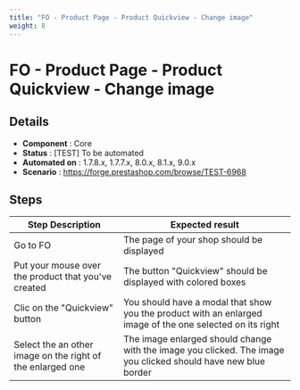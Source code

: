 ```yaml
---
title: "FO - Product Page - Product Quickview - Change image"
weight: 8
---
```


# FO - Product Page - Product Quickview - Change image
## Details
* **Component** : Core
* **Status** : [TEST] To be automated
* **Automated on** : 1.7.8.x, 1.7.7.x, 8.0.x, 8.1.x, 9.0.x
* **Scenario** : https://forge.prestashop.com/browse/TEST-6968

## Steps
| Step Description | Expected result |
| ----- | ----- |
| Go to FO | The page of your shop should be displayed |
| Put your mouse over the product that you've created | The button "Quickview" should be displayed with colored boxes |
| Clic on the "Quickview" button | You should have a modal that show you the product with an enlarged image of the one selected on its right |
| Select the an other image on the right of the enlarged one | The image enlarged should change with the image you clicked. The image you clicked should have new blue border |

